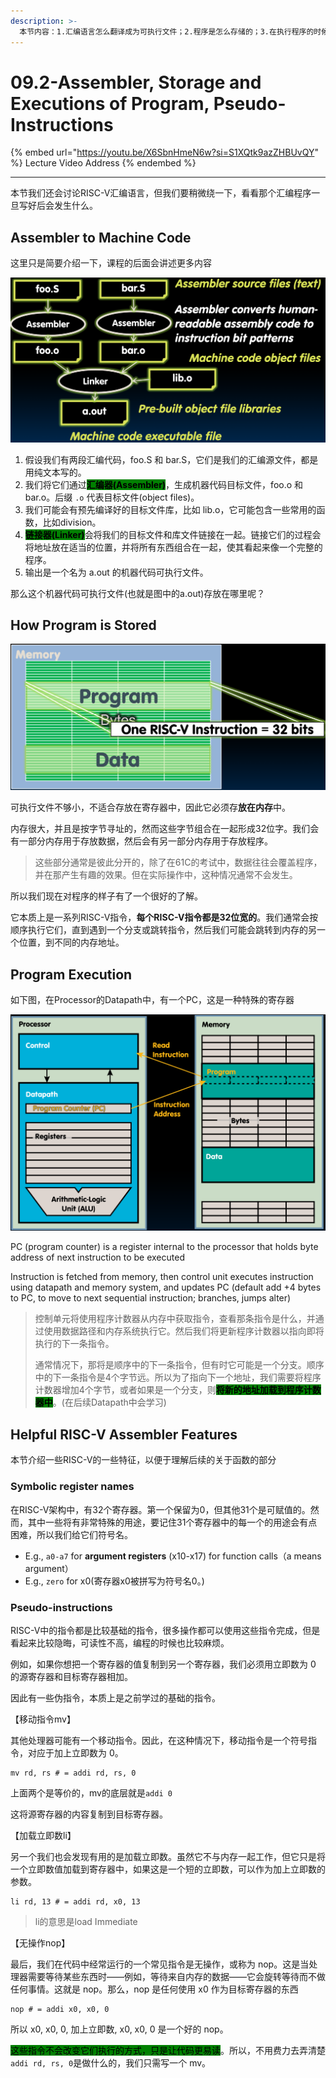```yaml
---
description: >-
  本节内容：1.汇编语言怎么翻译成为可执行文件；2.程序是怎么存储的；3.在执行程序的时候Processor和Memory在做什么；4.汇编语言中的寄存器的别名以及助记伪指令
---
```


# 09.2-Assembler, Storage and Executions of Program, Pseudo-Instructions

{% embed url="https://youtu.be/X6SbnHmeN6w?si=S1XQtk9azZHBUvQY" %}
Lecture Video Address
{% endembed %}

***

本节我们还会讨论RISC-V汇编语言，但我们要稍微绕一下，看看那个汇编程序一旦写好后会发生什么。

## Assembler to Machine Code

这里只是简要介绍一下，课程的后面会讲述更多内容

![image-20240605215901141](.image/image-20240605215901141.png)

1. 假设我们有两段汇编代码，foo.S 和 bar.S，它们是我们的汇编源文件，都是用纯文本写的。
2. 我们将它们通过<mark style="background-color:green;">**汇编器(Assembler)**</mark>，生成机器代码目标文件，foo.o 和 bar.o。后缀 `.o` 代表目标文件(object files)。
3. 我们可能会有预先编译好的目标文件库，比如 lib.o，它可能包含一些常用的函数，比如division。
4. <mark style="background-color:green;">**链接器(Linker)**</mark>会将我们的目标文件和库文件链接在一起。链接它们的过程会将地址放在适当的位置，并将所有东西组合在一起，使其看起来像一个完整的程序。
5. 输出是一个名为 a.out 的机器代码可执行文件。

那么这个机器代码可执行文件(也就是图中的a.out)存放在哪里呢？

## How Program is Stored

![image-20240605215924845](.image/image-20240605215924845.png)

可执行文件不够小，不适合存放在寄存器中，因此它必须存**放在内存**中。

内存很大，并且是按字节寻址的，然而这些字节组合在一起形成32位字。我们会有一部分内存用于存放数据，然后会有另一部分内存用于存放程序。

> 这些部分通常是彼此分开的，除了在61C的考试中，数据往往会覆盖程序，并在那产生有趣的效果。但在实际操作中，这种情况通常不会发生。

所以我们现在对程序的样子有了一个很好的了解。

它本质上是一系列RISC-V指令，**每个RISC-V指令都是32位宽的**。我们通常会按顺序执行它们，直到遇到一个分支或跳转指令，然后我们可能会跳转到内存的另一个位置，到不同的内存地址。

## Program Execution

如下图，在Processor的Datapath中，有一个PC，这是一种特殊的寄存器

![image-20240605220012387](.image/image-20240605220012387.png)

PC (program counter) is a register internal to the processor that holds byte address of next instruction to be executed

Instruction is fetched from memory, then control unit executes instruction using datapath and memory system, and updates PC (default add +4 bytes to PC, to move to next sequential instruction; branches, jumps alter)

> 控制单元将使用程序计数器从内存中获取指令，查看那条指令是什么，并通过使用数据路径和内存系统执行它。然后我们将更新程序计数器以指向即将执行的下一条指令。
>
> 通常情况下，那将是顺序中的下一条指令，但有时它可能是一个分支。顺序中的下一条指令是4个字节远。所以为了指向下一个地址，我们需要将程序计数器增加4个字节，或者如果是一个分支，则<mark style="background-color:green;">**将新的地址加载到程序计数器中**</mark>。(在后续Datapath中会学习)

## Helpful RISC-V Assembler Features

本节介绍一些RISC-V的一些特征，以便于理解后续的关于函数的部分

### Symbolic register names

在RISC-V架构中，有32个寄存器。第一个保留为0，但其他31个是可赋值的。然而，其中一些将有非常特殊的用途，要记住31个寄存器中的每一个的用途会有点困难，所以我们给它们符号名。

* E.g., `a0-a7` for **argument registers** (x10-x17) for function calls（a means argument）
* E.g., `zero` for x0(寄存器x0被拼写为符号名0。)

### Pseudo-instructions

RISC-V中的指令都是比较基础的指令，很多操作都可以使用这些指令完成，但是看起来比较隐晦，可读性不高，编程的时候也比较麻烦。

例如，如果你想把一个寄存器的值复制到另一个寄存器，我们必须用立即数为 0 的源寄存器和目标寄存器相加。

因此有一些伪指令，本质上是之前学过的基础的指令。

【移动指令mv】

其他处理器可能有一个移动指令。因此，在这种情况下，移动指令是一个符号指令，对应于加上立即数为 0。

```assembly
mv rd, rs # = addi rd, rs, 0
```

上面两个是等价的，mv的底层就是`addi 0`

这将源寄存器的内容复制到目标寄存器。

【加载立即数li】

另一个我们也会发现有用的是加载立即数。虽然它不与内存一起工作，但它只是将一个立即数值加载到寄存器中，如果这是一个短的立即数，可以作为加上立即数的参数。

```Assembly
li rd, 13 # = addi rd, x0, 13
```

> li的意思是load Immediate

【无操作nop】

最后，我们在代码中经常运行的一个常见指令是无操作，或称为 nop。这是当处理器需要等待某些东西时——例如，等待来自内存的数据——它会旋转等待而不做任何事情。这就是 nop。那么，nop 是任何使用 x0 作为目标寄存器的东西

```Assembly
nop # = addi x0, x0, 0
```

所以 x0, x0, 0, 加上立即数, x0, x0, 0 是一个好的 nop。

<mark style="background-color:green;">这些指令不会改变它们执行的方式，只是让代码更易读</mark>。所以，不用费力去弄清楚`addi rd, rs, 0`是做什么的，我们只需写一个 mv。
